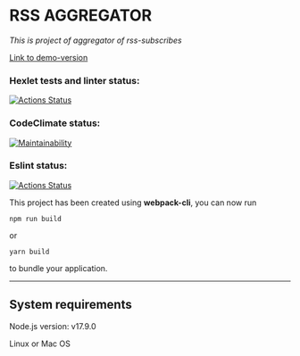 # RSS AGGREGATOR
*This is project of aggregator of rss-subscribes*

[Link to demo-version](https://frontend-project-11-ruby-iota.vercel.app/)

### Hexlet tests and linter status:
[![Actions Status](https://github.com/DSFirstaev/frontend-project-11/workflows/hexlet-check/badge.svg)](https://github.com/DSFirstaev/frontend-project-11/actions)

### CodeClimate status:
[![Maintainability](https://api.codeclimate.com/v1/badges/32b019f13202e2475a20/maintainability)](https://codeclimate.com/github/DSFirstaev/frontend-project-11/maintainability)

### Eslint status:
[![Actions Status](https://github.com/DSFirstaev/frontend-project-11/workflows/Eslint/badge.svg)](https://github.com/DSFirstaev/frontend-project-11/actions)

This project has been created using **webpack-cli**, you can now run
```
npm run build
```
or
```
yarn build
```
to bundle your application.

*****
## System requirements
Node.js version: v17.9.0

Linux or Mac OS
